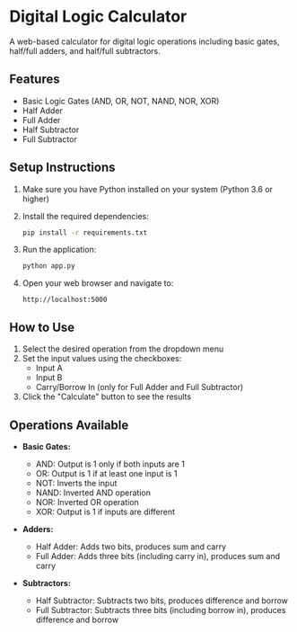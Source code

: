 # Digital Logic Calculator

A web-based calculator for digital logic operations including basic gates, half/full adders, and half/full subtractors.

## Features

- Basic Logic Gates (AND, OR, NOT, NAND, NOR, XOR)
- Half Adder
- Full Adder
- Half Subtractor
- Full Subtractor

## Setup Instructions

1. Make sure you have Python installed on your system (Python 3.6 or higher)

2. Install the required dependencies:
   ```bash
   pip install -r requirements.txt
   ```

3. Run the application:
   ```bash
   python app.py
   ```

4. Open your web browser and navigate to:
   ```
   http://localhost:5000
   ```

## How to Use

1. Select the desired operation from the dropdown menu
2. Set the input values using the checkboxes:
   - Input A
   - Input B
   - Carry/Borrow In (only for Full Adder and Full Subtractor)
3. Click the "Calculate" button to see the results

## Operations Available

- **Basic Gates:**
  - AND: Output is 1 only if both inputs are 1
  - OR: Output is 1 if at least one input is 1
  - NOT: Inverts the input
  - NAND: Inverted AND operation
  - NOR: Inverted OR operation
  - XOR: Output is 1 if inputs are different

- **Adders:**
  - Half Adder: Adds two bits, produces sum and carry
  - Full Adder: Adds three bits (including carry in), produces sum and carry

- **Subtractors:**
  - Half Subtractor: Subtracts two bits, produces difference and borrow
  - Full Subtractor: Subtracts three bits (including borrow in), produces difference and borrow 